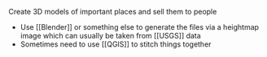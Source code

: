 Create 3D models of important places and sell them to people
- Use [[Blender]] or something else to generate the files via a heightmap image which can usually be taken from [[USGS]] data
- Sometimes need to use [[QGIS]] to stitch things together